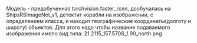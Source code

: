 Модель - предобученная torchvision.faster_rcnn, дообучалась на ShipsRSImageNet_v1, детектит корабли на изображении, с определением класса, и находит географические координаты(долготу и широту) объектов. Для этого надо чтобы название подаваемого изображения имело вид типа: 21.2115_157.5708_1.90_north.png
